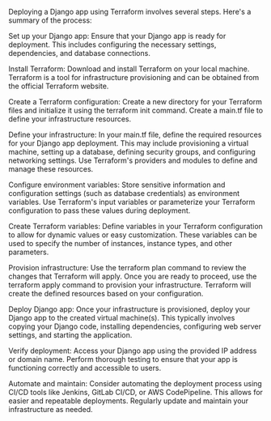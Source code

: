 Deploying a Django app using Terraform involves several steps. Here's a summary of the process:

Set up your Django app: Ensure that your Django app is ready for deployment. This includes configuring the necessary settings, dependencies, and database connections.

Install Terraform: Download and install Terraform on your local machine. Terraform is a tool for infrastructure provisioning and can be obtained from the official Terraform website.

Create a Terraform configuration: Create a new directory for your Terraform files and initialize it using the terraform init command. Create a main.tf file to define your infrastructure resources.

Define your infrastructure: In your main.tf file, define the required resources for your Django app deployment. This may include provisioning a virtual machine, setting up a database, defining security groups, and configuring networking settings. Use Terraform's providers and modules to define and manage these resources.

Configure environment variables: Store sensitive information and configuration settings (such as database credentials) as environment variables. Use Terraform's input variables or parameterize your Terraform configuration to pass these values during deployment.

Create Terraform variables: Define variables in your Terraform configuration to allow for dynamic values or easy customization. These variables can be used to specify the number of instances, instance types, and other parameters.

Provision infrastructure: Use the terraform plan command to review the changes that Terraform will apply. Once you are ready to proceed, use the terraform apply command to provision your infrastructure. Terraform will create the defined resources based on your configuration.

Deploy Django app: Once your infrastructure is provisioned, deploy your Django app to the created virtual machine(s). This typically involves copying your Django code, installing dependencies, configuring web server settings, and starting the application.

Verify deployment: Access your Django app using the provided IP address or domain name. Perform thorough testing to ensure that your app is functioning correctly and accessible to users.

Automate and maintain: Consider automating the deployment process using CI/CD tools like Jenkins, GitLab CI/CD, or AWS CodePipeline. This allows for easier and repeatable deployments. Regularly update and maintain your infrastructure as needed.
